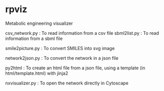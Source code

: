# rpviz
Metabolic engineering visualizer

csv_network.py : To read information from a csv file 
sbml2list.py : To read information from a sbml file

smile2picture.py : To convert SMILES into svg image

network2json.py : To convert the network in a json file

py2html : To create an html file from a json file, using a template (in html/template.html) with jinja2

nxvisualizer.py : To open the network directly in Cytoscape

